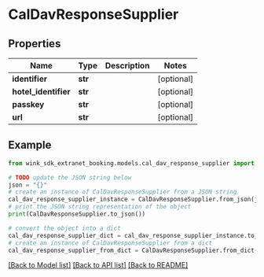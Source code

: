 # CalDavResponseSupplier


## Properties

Name | Type | Description | Notes
------------ | ------------- | ------------- | -------------
**identifier** | **str** |  | [optional] 
**hotel_identifier** | **str** |  | [optional] 
**passkey** | **str** |  | [optional] 
**url** | **str** |  | [optional] 

## Example

```python
from wink_sdk_extranet_booking.models.cal_dav_response_supplier import CalDavResponseSupplier

# TODO update the JSON string below
json = "{}"
# create an instance of CalDavResponseSupplier from a JSON string
cal_dav_response_supplier_instance = CalDavResponseSupplier.from_json(json)
# print the JSON string representation of the object
print(CalDavResponseSupplier.to_json())

# convert the object into a dict
cal_dav_response_supplier_dict = cal_dav_response_supplier_instance.to_dict()
# create an instance of CalDavResponseSupplier from a dict
cal_dav_response_supplier_from_dict = CalDavResponseSupplier.from_dict(cal_dav_response_supplier_dict)
```
[[Back to Model list]](../README.md#documentation-for-models) [[Back to API list]](../README.md#documentation-for-api-endpoints) [[Back to README]](../README.md)


